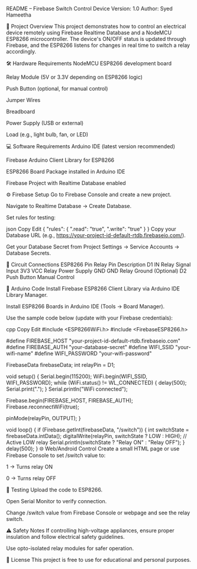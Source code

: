 README – Firebase Switch Control Device
Version: 1.0
Author: Syed Hameetha

📌 Project Overview
This project demonstrates how to control an electrical device remotely using Firebase Realtime Database and a NodeMCU ESP8266 microcontroller. The device's ON/OFF status is updated through Firebase, and the ESP8266 listens for changes in real time to switch a relay accordingly.

🛠️ Hardware Requirements
NodeMCU ESP8266 development board

Relay Module (5V or 3.3V depending on ESP8266 logic)

Push Button (optional, for manual control)

Jumper Wires

Breadboard

Power Supply (USB or external)

Load (e.g., light bulb, fan, or LED)

💻 Software Requirements
Arduino IDE (latest version recommended)

Firebase Arduino Client Library for ESP8266

ESP8266 Board Package installed in Arduino IDE

Firebase Project with Realtime Database enabled

⚙️ Firebase Setup
Go to Firebase Console and create a new project.

Navigate to Realtime Database → Create Database.

Set rules for testing:

json
Copy
Edit
{
  "rules": {
    ".read": "true",
    ".write": "true"
  }
}
Copy your Database URL (e.g., https://your-project-id-default-rtdb.firebaseio.com/).

Get your Database Secret from Project Settings → Service Accounts → Database Secrets.

🔌 Circuit Connections
ESP8266 Pin	Relay Pin	Description
D1	IN	Relay Signal Input
3V3	VCC	Relay Power Supply
GND	GND	Relay Ground
(Optional) D2	Push Button	Manual Control

📜 Arduino Code
Install Firebase ESP8266 Client Library via Arduino IDE Library Manager.

Install ESP8266 Boards in Arduino IDE (Tools → Board Manager).

Use the sample code below (update with your Firebase credentials):

cpp
Copy
Edit
#include <ESP8266WiFi.h>
#include <FirebaseESP8266.h>

#define FIREBASE_HOST "your-project-id-default-rtdb.firebaseio.com"
#define FIREBASE_AUTH "your-database-secret"
#define WIFI_SSID "your-wifi-name"
#define WIFI_PASSWORD "your-wifi-password"

FirebaseData firebaseData;
int relayPin = D1;

void setup() {
  Serial.begin(115200);
  WiFi.begin(WIFI_SSID, WIFI_PASSWORD);
  while (WiFi.status() != WL_CONNECTED) {
    delay(500);
    Serial.print(".");
  }
  Serial.println("WiFi connected");
  
  Firebase.begin(FIREBASE_HOST, FIREBASE_AUTH);
  Firebase.reconnectWiFi(true);
  
  pinMode(relayPin, OUTPUT);
}

void loop() {
  if (Firebase.getInt(firebaseData, "/switch")) {
    int switchState = firebaseData.intData();
    digitalWrite(relayPin, switchState ? LOW : HIGH); // Active LOW relay
    Serial.println(switchState ? "Relay ON" : "Relay OFF");
  }
  delay(500);
}
🌐 Web/Android Control
Create a small HTML page or use Firebase Console to set /switch value to:

1 → Turns relay ON

0 → Turns relay OFF

🧪 Testing
Upload the code to ESP8266.

Open Serial Monitor to verify connection.

Change /switch value from Firebase Console or webpage and see the relay switch.

⚠️ Safety Notes
If controlling high-voltage appliances, ensure proper insulation and follow electrical safety guidelines.

Use opto-isolated relay modules for safer operation.

📄 License
This project is free to use for educational and personal purposes.
